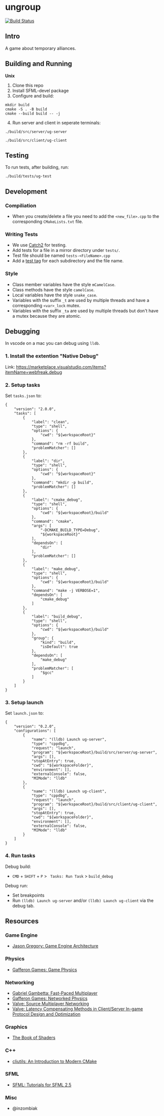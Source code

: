 # ungroup

[![Build Status](https://travis-ci.com/SourenP/ungroup_game.svg?branch=master)](https://travis-ci.com/SourenP/ungroup_game)

## Intro

A game about temporary alliances.

## Building and Running
**Unix**
1. Clone this repo
2. Install SFML-devel package
3. Configure and build:
```
mkdir build
cmake -S . -B build
cmake --build build -- -j
```
4. Run server and client in seperate terminals:
```
./build/src/server/ug-server
```
```
./build/src/client/ug-client
```

## Testing

To run tests, after building, run:
```
./build/tests/ug-test
```

## Development

### Compiliation

- When you create/delete a file you need to add the `<new_file>.cpp` to the corresponding `CMakeLists.txt` file. 

### Writing Tests

- We use [Catch2](https://github.com/catchorg/Catch2) for testing.
- Add tests for a file in a mirror directory under `tests/`.
- Test file should be named `tests-<FileName>.cpp`
- Add a [test tag](https://github.com/catchorg/Catch2/blob/67b4ada6b0fbe98368df934e1378aeae1ba7f235/docs/test-cases-and-sections.md#tags) for each subdirectory and the file name.

### Style
- Class member variables have the style `mCamelCase`.
- Class methods have the style `camelCase`.
- Local variables have the style `snake_case`.
- Variables with the suffix `_t` are used by multiple threads and have a corresponding `<var>_lock` mutex.
- Variables with the suffix `_ta` are used by multiple threads but don't have a mutex because they are atomic.

## Debugging

In vscode on a mac you can debug using `lldb`.

### 1. Install the extention "Native Debug"

Link: https://marketplace.visualstudio.com/items?itemName=webfreak.debug

### 2. Setup tasks

Set `tasks.json` to:
```
{
    "version": "2.0.0",
    "tasks": [
        {
            "label": "clean",
            "type": "shell",
            "options": {
                "cwd": "${workspaceRoot}"
            },
            "command": "rm -rf build",
            "problemMatcher": []
        },
        {
            "label": "dir",
            "type": "shell",
            "options": {
                "cwd": "${workspaceRoot}"
            },
            "command": "mkdir -p build",
            "problemMatcher": []
        },
        {
            "label": "cmake_debug",
            "type": "shell",
            "options": {
                "cwd": "${workspaceRoot}/build"
            },
            "command": "cmake",
            "args": [
                "-DCMAKE_BUILD_TYPE=Debug",
                "${workspaceRoot}"
            ],
            "dependsOn": [
                "dir"
            ],
            "problemMatcher": []
        },
        {
            "label": "make_debug",
            "type": "shell",
            "options": {
                "cwd": "${workspaceRoot}/build"
            },
            "command": "make -j VERBOSE=1",
            "dependsOn": [
                "cmake_debug"
            ]
        },
        {
            "label": "build_debug",
            "type": "shell",
            "options": {
                "cwd": "${workspaceRoot}/build"
            },
            "group": {
                "kind": "build",
                "isDefault": true
            },
            "dependsOn": [
                "make_debug"
            ],
            "problemMatcher": [
                "$gcc"
            ]
        }
    ]
}
```

### 3. Setup launch

Set `launch.json` to:
```
{
    "version": "0.2.0",
    "configurations": [
        {
            "name": "(lldb) Launch ug-server",
            "type": "cppdbg",
            "request": "launch",
            "program": "${workspaceRoot}/build/src/server/ug-server",
            "args": [],
            "stopAtEntry": true,
            "cwd": "${workspaceFolder}",
            "environment": [],
            "externalConsole": false,
            "MIMode": "lldb"
        },
        {
            "name": "(lldb) Launch ug-client",
            "type": "cppdbg",
            "request": "launch",
            "program": "${workspaceRoot}/build/src/client/ug-client",
            "args": [],
            "stopAtEntry": true,
            "cwd": "${workspaceFolder}",
            "environment": [],
            "externalConsole": false,
            "MIMode": "lldb"
        }
    ]
}
```

### 4. Run tasks

Debug build:
- `CMD` + `SHIFT` + `P` >  ` Tasks: Run Task` > `build_debug`

Debug run:
- Set breakpoints
- Run `(lldb) Launch ug-server` and/or `(lldb) Launch ug-client` via the debug tab.

## Resources

### Game Engine
- [Jason Gregory: Game Engine Architecture](https://g.co/kgs/B9LnMR)

### Physics
- [Gafferon Games: Game Physics](https://web.archive.org/web/20181107181427/https://gafferongames.com/categories/game-physics)

### Networking
- [Gabriel Gambetta: Fast-Paced Multiplayer](https://www.gabrielgambetta.com/client-server-game-architecture.html)
- [Gafferon Games: Networked Physics](https://web.archive.org/web/20181107181445/https://gafferongames.com/categories/networked-physics)
- [Valve: Source Multiplayer Networking](https://developer.valvesoftware.com/wiki/Source_Multiplayer_Networking)
- [Valve: Latency Compensating Methods in Client/Server In-game Protocol Design and Optimization](https://developer.valvesoftware.com/wiki/Latency_Compensating_Methods_in_Client/Server_In-game_Protocol_Design_and_Optimization)

### Graphics

- [The Book of Shaders](https://thebookofshaders.com/)

### C++

- [cliutils: An Introduction to Modern CMake](https://cliutils.gitlab.io/modern-cmake/)

### SFML

- [SFML: Tutorials for SFML 2.5](https://www.sfml-dev.org/tutorials/2.5/)

### Misc
- @inzombiak
